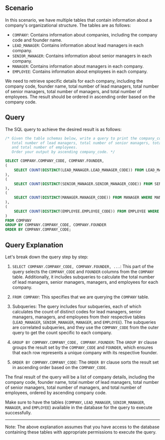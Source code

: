 ## Scenario
In this scenario, we have multiple tables that contain information about a company's organizational structure. The tables are as follows:

- `COMPANY`: Contains information about companies, including the company code and founder name.
- `LEAD_MANAGER`: Contains information about lead managers in each company.
- `SENIOR_MANAGER`: Contains information about senior managers in each company.
- `MANAGER`: Contains information about managers in each company.
- `EMPLOYEE`: Contains information about employees in each company.

We need to retrieve specific details for each company, including the company code, founder name, total number of lead managers, total number of senior managers, total number of managers, and total number of employees. The result should be ordered in ascending order based on the company code.

## Query
The SQL query to achieve the desired result is as follows:

```sql
/* Given the table schemas below, write a query to print the company_code, founder name,
   total number of lead managers, total number of senior managers, total number of managers,
   and total number of employees.
   Order your output by ascending company_code. */

SELECT COMPANY.COMPANY_CODE, COMPANY.FOUNDER, 
(
    SELECT COUNT(DISTINCT(LEAD_MANAGER.LEAD_MANAGER_CODE)) FROM LEAD_MANAGER WHERE LEAD_MANAGER.COMPANY_CODE = COMPANY.COMPANY_CODE
),
(
    SELECT COUNT(DISTINCT(SENIOR_MANAGER.SENIOR_MANAGER_CODE)) FROM SENIOR_MANAGER WHERE SENIOR_MANAGER.COMPANY_CODE = COMPANY.COMPANY_CODE
),
(
    SELECT COUNT(DISTINCT(MANAGER.MANAGER_CODE)) FROM MANAGER WHERE MANAGER.COMPANY_CODE = COMPANY.COMPANY_CODE
),
(
    SELECT COUNT(DISTINCT(EMPLOYEE.EMPLOYEE_CODE)) FROM EMPLOYEE WHERE EMPLOYEE.COMPANY_CODE = COMPANY.COMPANY_CODE
)
FROM COMPANY
GROUP BY COMPANY.COMPANY_CODE, COMPANY.FOUNDER
ORDER BY COMPANY.COMPANY_CODE;
```

## Query Explanation
Let's break down the query step by step:

1. `SELECT COMPANY.COMPANY_CODE, COMPANY.FOUNDER, ...`: This part of the query selects the `COMPANY_CODE` and `FOUNDER` columns from the `COMPANY` table. Additionally, it includes subqueries to calculate the total number of lead managers, senior managers, managers, and employees for each company.

2. `FROM COMPANY`: This specifies that we are querying the `COMPANY` table.

3. Subqueries: The query includes four subqueries, each of which calculates the count of distinct codes for lead managers, senior managers, managers, and employees from their respective tables (`LEAD_MANAGER`, `SENIOR_MANAGER`, `MANAGER`, and `EMPLOYEE`). The subqueries are correlated subqueries, and they use the `COMPANY_CODE` from the outer query to get the count specific to each company.

4. `GROUP BY COMPANY.COMPANY_CODE, COMPANY.FOUNDER`: The `GROUP BY` clause groups the result set by the `COMPANY_CODE` and `FOUNDER`, which ensures that each row represents a unique company with its respective founder.

5. `ORDER BY COMPANY.COMPANY_CODE`: The `ORDER BY` clause sorts the result set in ascending order based on the `COMPANY_CODE`.

The final result of the query will be a list of company details, including the company code, founder name, total number of lead managers, total number of senior managers, total number of managers, and total number of employees, ordered by ascending company code.

Make sure to have the tables (`COMPANY`, `LEAD_MANAGER`, `SENIOR_MANAGER`, `MANAGER`, and `EMPLOYEE`) available in the database for the query to execute successfully.

---

Note: The above explanation assumes that you have access to the database containing these tables with appropriate permissions to execute the query.